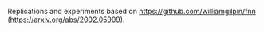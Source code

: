Replications and experiments based on https://github.com/williamgilpin/fnn (https://arxiv.org/abs/2002.05909).